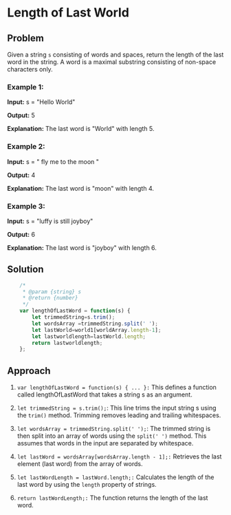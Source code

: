 # Length of Last World 
## Problem
Given a string `s` consisting of words and spaces, return the length of the last word in the string.
A word is a maximal substring consisting of non-space characters only.

### Example 1:
**Input:** s = "Hello World"

**Output:** 5

**Explanation:** The last word is "World" with length 5.

### Example 2:
**Input:** s = "   fly me   to   the moon  "

**Output:** 4

**Explanation:** The last word is "moon" with length 4.

### Example 3:
**Input:** s = "luffy is still joyboy"

**Output:** 6

**Explanation:** The last word is "joyboy" with length 6.

## Solution 
```javascript
    /*
     * @param {string} s
     * @return {number}
     */
    var lengthOfLastWord = function(s) {
        let trimmedString=s.trim();
        let wordsArray =trimmedString.split(' ');
        let lastWorld=world1[worldArray.length-1];
        let lastworldlength=lastWorld.length;
        return lastworldlength;
    };
```

## Approach

1. `var lengthOfLastWord = function(s) { ... }:` This defines a function called lengthOfLastWord that takes a string
 s as an argument.

2. `let trimmedString = s.trim();`: This line trims the input string s using the `trim()` method. Trimming 
    removes leading and trailing whitespaces.

3. `let wordsArray = trimmedString.split(' ');`: The trimmed string is then split into an array of words using 
    the `split(' ')` method. This assumes that words in the input are separated by whitespace.

4. `let lastWord = wordsArray[wordsArray.length - 1];:` Retrieves the last element (last word) from the array
     of words.

5. `let lastWordLength = lastWord.length;:` Calculates the length of the last word by using the `length` property 
    of strings.

6. `return lastWordLength;:` The function returns the length of the last word.
